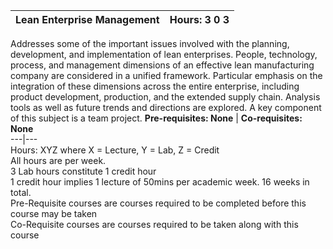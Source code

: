 **Lean Enterprise Management** | **Hours: 3 0 3**  
---|---  
Addresses some of the important issues involved with the planning, development, and implementation of lean enterprises. People, technology, process, and management dimensions of an effective lean manufacturing company are considered in a unified framework. Particular emphasis on the integration of these dimensions across the entire enterprise, including product development, production, and the extended supply chain. Analysis tools as well as future trends and directions are explored. A key component of this subject is a team project.
**Pre-requisites: None** | **Co-requisites: None**  
---|---  
Hours: XYZ where X = Lecture, Y = Lab, Z = Credit  
All hours are per week.  
3 Lab hours constitute 1 credit hour  
1 credit hour implies 1 lecture of 50mins per academic week. 16 weeks in total.  
Pre-Requisite courses are courses required to be completed before this course may be taken  
Co-Requisite courses are courses required to be taken along with this course
